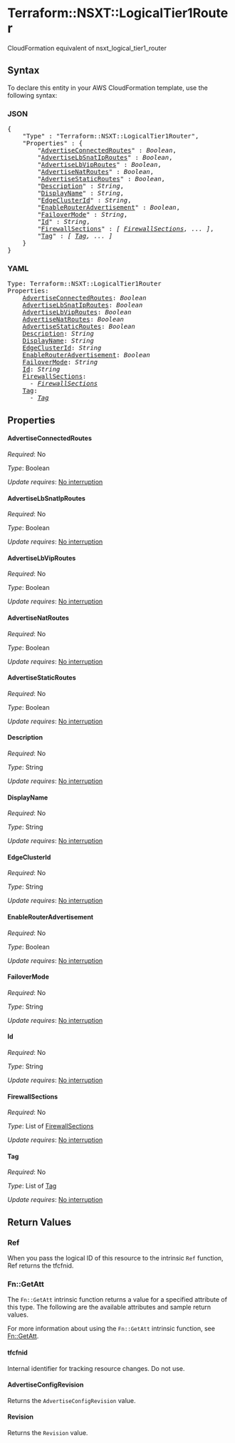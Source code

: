 # Terraform::NSXT::LogicalTier1Router

CloudFormation equivalent of nsxt_logical_tier1_router

## Syntax

To declare this entity in your AWS CloudFormation template, use the following syntax:

### JSON

<pre>
{
    "Type" : "Terraform::NSXT::LogicalTier1Router",
    "Properties" : {
        "<a href="#advertiseconnectedroutes" title="AdvertiseConnectedRoutes">AdvertiseConnectedRoutes</a>" : <i>Boolean</i>,
        "<a href="#advertiselbsnatiproutes" title="AdvertiseLbSnatIpRoutes">AdvertiseLbSnatIpRoutes</a>" : <i>Boolean</i>,
        "<a href="#advertiselbviproutes" title="AdvertiseLbVipRoutes">AdvertiseLbVipRoutes</a>" : <i>Boolean</i>,
        "<a href="#advertisenatroutes" title="AdvertiseNatRoutes">AdvertiseNatRoutes</a>" : <i>Boolean</i>,
        "<a href="#advertisestaticroutes" title="AdvertiseStaticRoutes">AdvertiseStaticRoutes</a>" : <i>Boolean</i>,
        "<a href="#description" title="Description">Description</a>" : <i>String</i>,
        "<a href="#displayname" title="DisplayName">DisplayName</a>" : <i>String</i>,
        "<a href="#edgeclusterid" title="EdgeClusterId">EdgeClusterId</a>" : <i>String</i>,
        "<a href="#enablerouteradvertisement" title="EnableRouterAdvertisement">EnableRouterAdvertisement</a>" : <i>Boolean</i>,
        "<a href="#failovermode" title="FailoverMode">FailoverMode</a>" : <i>String</i>,
        "<a href="#id" title="Id">Id</a>" : <i>String</i>,
        "<a href="#firewallsections" title="FirewallSections">FirewallSections</a>" : <i>[ <a href="firewallsections.md">FirewallSections</a>, ... ]</i>,
        "<a href="#tag" title="Tag">Tag</a>" : <i>[ <a href="tag.md">Tag</a>, ... ]</i>
    }
}
</pre>

### YAML

<pre>
Type: Terraform::NSXT::LogicalTier1Router
Properties:
    <a href="#advertiseconnectedroutes" title="AdvertiseConnectedRoutes">AdvertiseConnectedRoutes</a>: <i>Boolean</i>
    <a href="#advertiselbsnatiproutes" title="AdvertiseLbSnatIpRoutes">AdvertiseLbSnatIpRoutes</a>: <i>Boolean</i>
    <a href="#advertiselbviproutes" title="AdvertiseLbVipRoutes">AdvertiseLbVipRoutes</a>: <i>Boolean</i>
    <a href="#advertisenatroutes" title="AdvertiseNatRoutes">AdvertiseNatRoutes</a>: <i>Boolean</i>
    <a href="#advertisestaticroutes" title="AdvertiseStaticRoutes">AdvertiseStaticRoutes</a>: <i>Boolean</i>
    <a href="#description" title="Description">Description</a>: <i>String</i>
    <a href="#displayname" title="DisplayName">DisplayName</a>: <i>String</i>
    <a href="#edgeclusterid" title="EdgeClusterId">EdgeClusterId</a>: <i>String</i>
    <a href="#enablerouteradvertisement" title="EnableRouterAdvertisement">EnableRouterAdvertisement</a>: <i>Boolean</i>
    <a href="#failovermode" title="FailoverMode">FailoverMode</a>: <i>String</i>
    <a href="#id" title="Id">Id</a>: <i>String</i>
    <a href="#firewallsections" title="FirewallSections">FirewallSections</a>: <i>
      - <a href="firewallsections.md">FirewallSections</a></i>
    <a href="#tag" title="Tag">Tag</a>: <i>
      - <a href="tag.md">Tag</a></i>
</pre>

## Properties

#### AdvertiseConnectedRoutes

_Required_: No

_Type_: Boolean

_Update requires_: [No interruption](https://docs.aws.amazon.com/AWSCloudFormation/latest/UserGuide/using-cfn-updating-stacks-update-behaviors.html#update-no-interrupt)

#### AdvertiseLbSnatIpRoutes

_Required_: No

_Type_: Boolean

_Update requires_: [No interruption](https://docs.aws.amazon.com/AWSCloudFormation/latest/UserGuide/using-cfn-updating-stacks-update-behaviors.html#update-no-interrupt)

#### AdvertiseLbVipRoutes

_Required_: No

_Type_: Boolean

_Update requires_: [No interruption](https://docs.aws.amazon.com/AWSCloudFormation/latest/UserGuide/using-cfn-updating-stacks-update-behaviors.html#update-no-interrupt)

#### AdvertiseNatRoutes

_Required_: No

_Type_: Boolean

_Update requires_: [No interruption](https://docs.aws.amazon.com/AWSCloudFormation/latest/UserGuide/using-cfn-updating-stacks-update-behaviors.html#update-no-interrupt)

#### AdvertiseStaticRoutes

_Required_: No

_Type_: Boolean

_Update requires_: [No interruption](https://docs.aws.amazon.com/AWSCloudFormation/latest/UserGuide/using-cfn-updating-stacks-update-behaviors.html#update-no-interrupt)

#### Description

_Required_: No

_Type_: String

_Update requires_: [No interruption](https://docs.aws.amazon.com/AWSCloudFormation/latest/UserGuide/using-cfn-updating-stacks-update-behaviors.html#update-no-interrupt)

#### DisplayName

_Required_: No

_Type_: String

_Update requires_: [No interruption](https://docs.aws.amazon.com/AWSCloudFormation/latest/UserGuide/using-cfn-updating-stacks-update-behaviors.html#update-no-interrupt)

#### EdgeClusterId

_Required_: No

_Type_: String

_Update requires_: [No interruption](https://docs.aws.amazon.com/AWSCloudFormation/latest/UserGuide/using-cfn-updating-stacks-update-behaviors.html#update-no-interrupt)

#### EnableRouterAdvertisement

_Required_: No

_Type_: Boolean

_Update requires_: [No interruption](https://docs.aws.amazon.com/AWSCloudFormation/latest/UserGuide/using-cfn-updating-stacks-update-behaviors.html#update-no-interrupt)

#### FailoverMode

_Required_: No

_Type_: String

_Update requires_: [No interruption](https://docs.aws.amazon.com/AWSCloudFormation/latest/UserGuide/using-cfn-updating-stacks-update-behaviors.html#update-no-interrupt)

#### Id

_Required_: No

_Type_: String

_Update requires_: [No interruption](https://docs.aws.amazon.com/AWSCloudFormation/latest/UserGuide/using-cfn-updating-stacks-update-behaviors.html#update-no-interrupt)

#### FirewallSections

_Required_: No

_Type_: List of <a href="firewallsections.md">FirewallSections</a>

_Update requires_: [No interruption](https://docs.aws.amazon.com/AWSCloudFormation/latest/UserGuide/using-cfn-updating-stacks-update-behaviors.html#update-no-interrupt)

#### Tag

_Required_: No

_Type_: List of <a href="tag.md">Tag</a>

_Update requires_: [No interruption](https://docs.aws.amazon.com/AWSCloudFormation/latest/UserGuide/using-cfn-updating-stacks-update-behaviors.html#update-no-interrupt)

## Return Values

### Ref

When you pass the logical ID of this resource to the intrinsic `Ref` function, Ref returns the tfcfnid.

### Fn::GetAtt

The `Fn::GetAtt` intrinsic function returns a value for a specified attribute of this type. The following are the available attributes and sample return values.

For more information about using the `Fn::GetAtt` intrinsic function, see [Fn::GetAtt](https://docs.aws.amazon.com/AWSCloudFormation/latest/UserGuide/intrinsic-function-reference-getatt.html).

#### tfcfnid

Internal identifier for tracking resource changes. Do not use.

#### AdvertiseConfigRevision

Returns the <code>AdvertiseConfigRevision</code> value.

#### Revision

Returns the <code>Revision</code> value.

